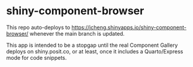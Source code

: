 # shiny-component-browser

This repo auto-deploys to https://jcheng.shinyapps.io/shiny-component-browser/ whenever the main branch is updated.

This app is intended to be a stopgap until the real Component Gallery deploys on shiny.posit.co, or at least, once it includes a Quarto/Express mode for code snippets.
